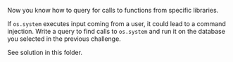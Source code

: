 Now you know how to query for calls to functions from specific libraries.

If `os.system` executes input coming from a user, it could lead to a command injection. Write a query to find calls to `os.system` and run it on the database you selected in the previous challenge.

See solution in this folder.
